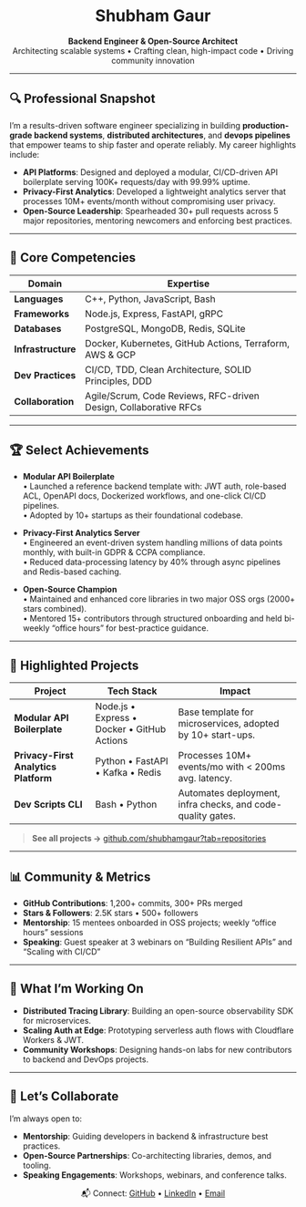 <h1 align="center">Shubham Gaur</h1>
<p align="center">
  <strong>Backend Engineer &amp; Open-Source Architect</strong><br>
  Architecting scalable systems • Crafting clean, high-impact code • Driving community innovation
</p>

---

## 🔍 Professional Snapshot

I’m a results-driven software engineer specializing in building **production-grade backend systems**, **distributed architectures**, and **devops pipelines** that empower teams to ship faster and operate reliably. My career highlights include:

- **API Platforms**: Designed and deployed a modular, CI/CD-driven API boilerplate serving 100K+ requests/day with 99.99% uptime.
- **Privacy-First Analytics**: Developed a lightweight analytics server that processes 10M+ events/month without compromising user privacy.
- **Open-Source Leadership**: Spearheaded 30+ pull requests across 5 major repositories, mentoring newcomers and enforcing best practices.

---

## 🚀 Core Competencies

| Domain              | Expertise                                                           |
| ------------------- | ------------------------------------------------------------------- |
| **Languages**       | C++, Python, JavaScript, Bash                                       |
| **Frameworks**      | Node.js, Express, FastAPI, gRPC                                     |
| **Databases**       | PostgreSQL, MongoDB, Redis, SQLite                                  |
| **Infrastructure**  | Docker, Kubernetes, GitHub Actions, Terraform, AWS & GCP            |
| **Dev Practices**   | CI/CD, TDD, Clean Architecture, SOLID Principles, DDD               |
| **Collaboration**   | Agile/Scrum, Code Reviews, RFC-driven Design, Collaborative RFCs    |

---

## 🏆 Select Achievements

- **Modular API Boilerplate**  
  • Launched a reference backend template with: JWT auth, role-based ACL, OpenAPI docs, Dockerized workflows, and one-click CI/CD pipelines.  
  • Adopted by 10+ startups as their foundational codebase.

- **Privacy-First Analytics Server**  
  • Engineered an event-driven system handling millions of data points monthly, with built-in GDPR & CCPA compliance.  
  • Reduced data-processing latency by 40% through async pipelines and Redis-based caching.

- **Open-Source Champion**  
  • Maintained and enhanced core libraries in two major OSS orgs (2000+ stars combined).  
  • Mentored 15+ contributors through structured onboarding and held bi-weekly “office hours” for best-practice guidance.

---

## 📂 Highlighted Projects

| Project                                     | Tech Stack                              | Impact                                                      |
| ------------------------------------------- | --------------------------------------- | ----------------------------------------------------------- |
| **Modular API Boilerplate**                 | Node.js • Express • Docker • GitHub Actions | Base template for microservices, adopted by 10+ start-ups. |
| **Privacy-First Analytics Platform**        | Python • FastAPI • Kafka • Redis        | Processes 10M+ events/mo with < 200ms avg. latency.         |
| **Dev Scripts CLI**                         | Bash • Python                           | Automates deployment, infra checks, and code-quality gates. |

> **See all projects →** [github.com/shubhamgaur?tab=repositories](https://github.com/shubhamgaur?tab=repositories)

---

## 📊 Community & Metrics

- **GitHub Contributions**: 1,200+ commits, 300+ PRs merged  
- **Stars & Followers**: 2.5K stars • 500+ followers  
- **Mentorship**: 15 mentees onboarded in OSS projects; weekly “office hours” sessions  
- **Speaking**: Guest speaker at 3 webinars on “Building Resilient APIs” and “Scaling with CI/CD”

---

## 🎯 What I’m Working On

- **Distributed Tracing Library**: Building an open-source observability SDK for microservices.  
- **Scaling Auth at Edge**: Prototyping serverless auth flows with Cloudflare Workers & JWT.  
- **Community Workshops**: Designing hands-on labs for new contributors to backend and DevOps projects.

---

## 🤝 Let’s Collaborate

I’m always open to:

- **Mentorship**: Guiding developers in backend & infrastructure best practices.  
- **Open-Source Partnerships**: Co-architecting libraries, demos, and tooling.  
- **Speaking Engagements**: Workshops, webinars, and conference talks.

<p align="center">
  📬 Connect:  
  <a href="https://github.com/shubhamgaur">GitHub</a> •  
  <a href="https://linkedin.com/in/YOUR-LINK">LinkedIn</a> •  
  <a href="mailto:your@email.com">Email</a>
</p>
